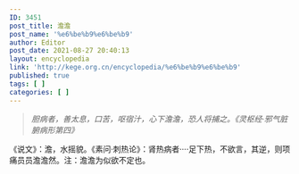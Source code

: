 ```yaml
---
ID: 3451
post_title: 澹澹
post_name: '%e6%be%b9%e6%be%b9'
author: Editor
post_date: 2021-08-27 20:40:13
layout: encyclopedia
link: 'http://kege.org.cn/encyclopedia/%e6%be%b9%e6%be%b9'
published: true
tags: [ ]
categories: [ ]
---
```

<blockquote><em>胆病者，善太息，口苦，呕宿汁，心下澹澹，恐人将捕之。《灵枢经·邪气脏腑病形第四》</em></blockquote>
《说文》：澹，水摇貌。《素问·刺热论》：肾热病者····足下热，不欲言，其逆，则项痛员员澹澹然。注：澹澹为似欲不定也。